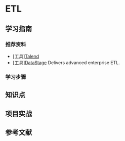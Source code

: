 # ETL

## 学习指南

### 推荐资料

* [工具][Talend](https://www.talend.com/resources/what-is-etl)
* [工具][DataStage](https://www.ibm.com/us-en/marketplace/datastage) Delivers advanced enterprise ETL.

### 学习步骤

## 知识点

## 项目实战

## 参考文献
